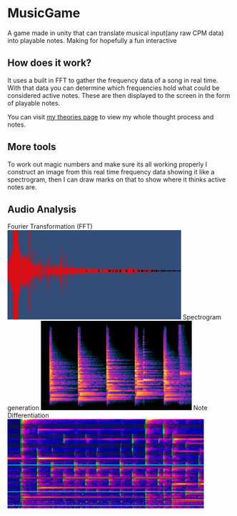 # MusicGame
A game made in unity that can translate musical input(any raw CPM data) into playable notes. Making for hopefully a fun interactive 


## How does it work?
It uses a built in FFT to gather the frequency data of a song in real time. With that data you can determine which frequencies hold what could be considered active notes. These are then displayed to the screen in the form of playable notes.

You can visit [my theories page](Theory.md) to view my whole thought process and notes.

## More tools
To work out magic numbers and make sure its all working properly I construct an image from this real time frequency data showing it like a spectrogram, then I can draw marks on that to show where it thinks active notes are.


## Audio Analysis
Fourier Transformation (FFT)
 <img src="./Images/freqDomain.png" height=200px>
Spectrogram generation
 <img src="./Images/Theory/specNotes.png" height=200px>
 Note Differentiation
 <img src="./Images/Theory/noteBeginExample.png" height=200px>